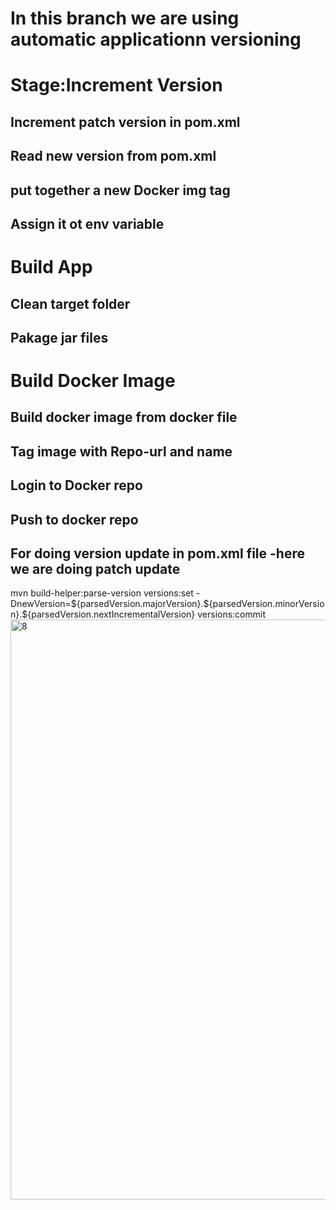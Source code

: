 
In this branch we are using automatic applicationn versioning
=======
<h1>Stage:Increment Version</h1>
<h2>Increment patch version in pom.xml</h2>
<h2>Read new version from pom.xml</h2>
<h2>put together a new Docker img tag</h2>
<h2>Assign it ot env variable</h2>


<h1>Build App</h1>
<h2>Clean target folder</h2>
<h2>Pakage jar files</h2>

<h1>Build Docker Image</h1>
<h2>Build docker image from docker file</h2>
<h2>Tag image with Repo-url and name</h2>
<h2>Login to Docker repo</h2>
<h2>Push to docker repo</h2>

<h2>For doing version update in pom.xml file -here we are doing patch update</h2>
mvn build-helper:parse-version versions:set -DnewVersion=${parsedVersion.majorVersion}.${parsedVersion.minorVersion}.${parsedVersion.nextIncrementalVersion} versions:commit

<img width="928" alt="8" src="https://user-images.githubusercontent.com/59279947/234857269-bde4693d-bc98-43af-ad7a-4631cf93be37.png">

